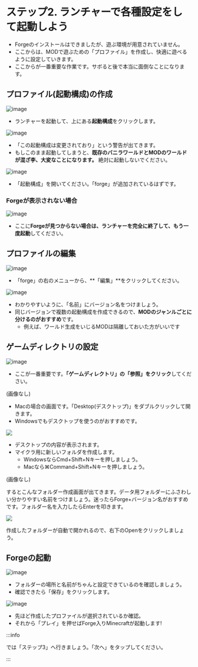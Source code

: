 # ステップ2. ランチャーで各種設定をして起動しよう

- Forgeのインストールはできましたが、遊ぶ環境が用意されていません。
- ここからは、MODで遊ぶための「プロファイル」を作成し、快適に遊べるように設定していきます。
- ここからが一番重要な作業です。サボると後で本当に面倒なことになります。

## プロファイル(起動構成)の作成

![image](https://images.ctfassets.net/44sq8tmkumx2/5AvTelnnQlQreyTb4Q0QoA/ee1cadec2118b97de9069b5f1ea5a5c4/image.png)

- ランチャーを起動して、上にある**起動構成**をクリックします。

![image](https://images.ctfassets.net/44sq8tmkumx2/4TyNIoinoX02ntqgtsXnh2/be747de95bd1f1884c7c80daae38cf47/image.png)

- 「この起動構成は変更されており」という警告が出てきます。
- もしこのまま起動してしまうと、**既存のバニラワールドとMODのワールドが混ざ李、大変なことになります。** 絶対に起動しないでください。

![image](https://images.ctfassets.net/44sq8tmkumx2/1i4QTLwuSee3AXK9CCiXiW/08045fd9154d217a0251e2a066daa784/image.png)

- 「起動構成」を開いてください。「forge」が追加されているはずです。

### Forgeが表示されない場合

![image](https://images.ctfassets.net/44sq8tmkumx2/3yag2qVurhI1E1RiVcitcH/da06018d78091614d8341c29e642a8ec/image.png)

- ここに**Forgeが見つからない場合は、ランチャーを完全に終了して、もう一度起動**してください。

## プロファイルの編集

![image](https://images.ctfassets.net/44sq8tmkumx2/7N1zgpjmaxQ8iUl3MLO3Fn/f6687f8bd5d61a3d8b1d3e5a17b3ca4e/image.png)

- 「forge」の右のメニューから、**「編集」**をクリックしてください。

![image](https://images.ctfassets.net/44sq8tmkumx2/2X0WXWpbBGa0HKCZV0RZNV/1f31c87ac9b6bb4110c3bcd53341707a/image.png)

- わかりやすいように、「名前」にバージョン名をつけましょう。
- 同じバージョンで複数の起動構成を作成できるので、**MODのジャンルごとに分けるのがおすすめ**です。
  - 例えば、ワールド生成をいじるMODは隔離しておいた方がいいです

## ゲームディレクトリの設定

![image](https://images.ctfassets.net/44sq8tmkumx2/1nWe4NhKb10Z8E1heyjygQ/00ee1f87d2376b908cffac8c9c9f2772/image.png)

- ここが一番重要です。**「ゲームディレクトリ」の「参照」をクリック**してください。

(画像なし)

- Macの場合の画面です。「Desktop(デスクトップ)」をダブルクリックして開きます。
- Windowsでもデスクトップを使うのがおすすめです。

![](https://cdn-ak.f.st-hatena.com/images/fotolife/s/sasigume/20210208/20210208093759.png)

- デスクトップの内容が表示されます。
- マイクラ用に新しいフォルダを作成します。
  - WindowsならCmd+Shift+Nキーを押しましょう。
  - Macなら⌘Command+Shift+Nキーを押しましょう。

(画像なし)

するとこんなフォルダー作成画面が出てきます。データ用フォルダーにふさわしい分かりやすい名前をつけましょう。迷ったらForge+バージョン名がおすすめです。フォルダー名を入力したらEnterを叩きます。

![](https://cdn-ak.f.st-hatena.com/images/fotolife/s/sasigume/20210208/20210208093803.png)

作成したフォルダーが自動で開かれるので、右下のOpenをクリックしましょう。

## Forgeの起動

![image](https://images.ctfassets.net/44sq8tmkumx2/11KNt6dJ4KHXeSguzndMbg/70d6fc53887ac93e80615ce94cef905a/image.png)

- フォルダーの場所と名前がちゃんと設定できているのを確認しましょう。
- 確認できたら「保存」をクリックします。

![image](https://images.ctfassets.net/44sq8tmkumx2/0woPa7WwHAGaxDW7q46lw/9a83c923150484416284e6c3f080440f/image.png)

- 先ほど作成したプロファイルが選択されているか確認。
- それから「プレイ」を押せばForge入りMinecraftが起動します!

:::info

では「ステップ3」へ行きましょう。「次へ」をタップしてください。

:::
